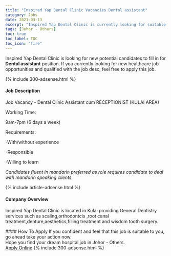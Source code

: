 ```yaml
---
title: "Inspired Yap Dental Clinic Vacancies Dental assistant" 
category: Jobs 
date: 2021-03-13 
excerpt: "Inspired Yap Dental Clinic is currently looking for suitable person to fill in the Dental assistant which positioned at Johor - Others" 
tags: [Johor - Others] 
toc: true 
toc_label: TOC 
toc_icon: "fire" 
--- 
```


<p>Inspired Yap Dental Clinic is looking for new potential candidates to fill in for <b>Dental assistant</b> position. If you currently looking for new healthcare job opportunities and qualified with the job desc, feel free to apply this job.
</p>{% include 300-adsense.html %} 
<div><div><h4>Job Description</h4></div><div><div><span><div><p>Job Vacancy - Dental Clinic Assistant cum RECEPTIONIST&#160;(KULAI AREA)</p><p>Working Time:</p><p>9am-7pm (6 days a week)</p><p>Requirements:</p><p>-With/without experience</p><p>-Responsible</p><p>-Willing to learn</p><p><em>Candidates fluent in mandarin preferred as role requires candidate to deal with mandarin speaking clients.</em></p></div></span></div></div></div> 
{% include article-adsense.html %} 
<div><div><h4>Company Overview</h4></div><div><div><span><div><p>Inspired Yap Dental Clinic is located in Kulai providing General Dentistry services such as scaling,orthodontcis ,root canal treatment,denture,aesthetics,filling treatment and wisdom tooth surgery.</p></div></span></div></div></div> 
#### How To Apply 
If you confident and feel that this job is suitable to you, go ahead take your action now. <br/> 
Hope you find your dream hospital job in Johor - Others. <br/> 
<a href="https://www.jobstreet.com.my/en/job/dental-assistant-4506016?jobId=jobstreet-my-job-4506016" class="btn btn--warning" target="_blank" rel="nofollow noopenner">Apply Online</a> 
{% include 300-adsense.html %} 